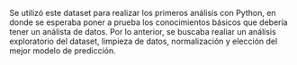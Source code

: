 Se utilizó este dataset para realizar los primeros análisis con Python, en donde se esperaba poner a prueba los conocimientos básicos que debería tener un análista de datos.
Por lo anterior, se buscaba realiar un análisis exploratorio del dataset, limpieza de datos, normalización y elección del mejor modelo de predicción.

